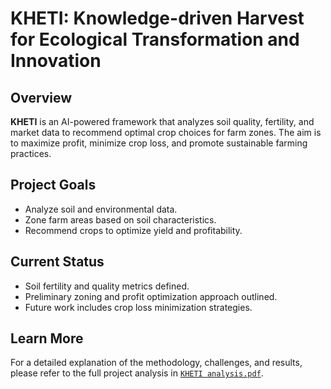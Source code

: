 # KHETI: Knowledge-driven Harvest for Ecological Transformation and Innovation

## Overview
**KHETI** is an AI-powered framework that analyzes soil quality, fertility, and market data to recommend optimal crop choices for farm zones. The aim is to maximize profit, minimize crop loss, and promote sustainable farming practices.

## Project Goals
- Analyze soil and environmental data.
- Zone farm areas based on soil characteristics.
- Recommend crops to optimize yield and profitability.

## Current Status
- Soil fertility and quality metrics defined.
- Preliminary zoning and profit optimization approach outlined.
- Future work includes crop loss minimization strategies.

## Learn More
For a detailed explanation of the methodology, challenges, and results, please refer to the full project analysis in [`KHETI analysis.pdf`](./KHETI%20analysis.pdf).
